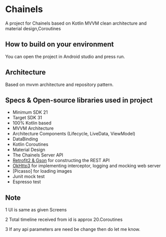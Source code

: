 # Chainels

A project for Chainels based on Kotlin MVVM clean architecture and material design,Coroutines

## How to build on your environment
You can open the project in Android studio and press run.

## Architecture
Based on mvvm architecture and repository pattern.

## Specs & Open-source libraries used in project
- Minimum SDK 21
- Target SDK 31
- 100% Kotlin based
- MVVM Architecture
- Architecture Components (Lifecycle, LiveData, ViewModel)
- DataBinding
- Kotlin Coroutines
- Material Design
- The Chainels Server  API
- [Retrofit2 & Gson](https://github.com/square/retrofit) for constructing the REST API
- [OkHttp3](https://github.com/square/okhttp) for implementing interceptor, logging and mocking web server
- [Picasso] for loading images
- Junit mock test
- Espresso test

## Note
1 UI is same as given Screens

2 Total timeline received from id is approx 20.Coroutines

3 If any api parameters are need be change then do let me know.
